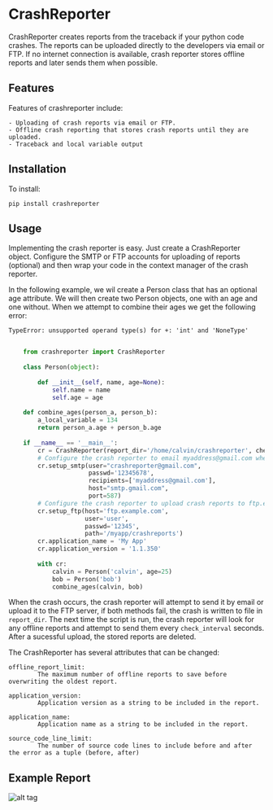 CrashReporter
=============

CrashReporter creates reports from the traceback if your python code crashes. The reports can be uploaded directly
to the developers via email or FTP. If no internet connection is available, crash reporter stores offline reports and
later sends them when possible.


Features
--------
Features of crashreporter include:

    - Uploading of crash reports via email or FTP.
    - Offline crash reporting that stores crash reports until they are uploaded.
    - Traceback and local variable output


Installation
------------
To install:
    
    pip install crashreporter
    
    
Usage
-----
    
Implementing the crash reporter is easy. Just create a CrashReporter object. Configure the SMTP or FTP accounts for 
uploading of reports (optional) and then wrap your code in the context manager of the crash reporter.

In the following example, we wil create a Person class that has an optional age  attribute. We will then create two
Person objects, one with an age and one without. When we attempt to combine their ages we get the following error:

    TypeError: unsupported operand type(s) for +: 'int' and 'NoneType'


```python

    from crashreporter import CrashReporter
    
    class Person(object):
    
        def __init__(self, name, age=None):
            self.name = name
            self.age = age
    
    def combine_ages(person_a, person_b):
        a_local_variable = 134
        return person_a.age + person_b.age
    
    if __name__ == '__main__':
        cr = CrashReporter(report_dir='/home/calvin/crashreporter', check_interval=3600, html=True)
        # Configure the crash reporter to email myaddress@gmail.com whenever a crash is detected
        cr.setup_smtp(user="crashreporter@gmail.com",
                      passwd='12345678',
                      recipients=['myaddress@gmail.com'],
                      host="smtp.gmail.com",
                      port=587)
        # Configure the crash reporter to upload crash reports to ftp.example.com whenever a crash is detected
        cr.setup_ftp(host='ftp.example.com',
                     user='user',
                     passwd='12345',
                     path='/myapp/crashreports')
        cr.application_name = 'My App'
        cr.application_version = '1.1.350'
    
        with cr:
            calvin = Person('calvin', age=25)
            bob = Person('bob')
            combine_ages(calvin, bob)


```
    
When the crash occurs, the crash reporter will attempt to send it by email or upload it to the FTP server, if both methods
fail, the crash is written to file in `report_dir`. The next time the script is run, the crash reporter will look for
any offline reports and attempt to send them every `check_interval` seconds. After a sucessful upload, the stored reports
are deleted.

The CrashReporter has several attributes that can be changed:
 
    offline_report_limit:   
            The maximum number of offline reports to save before overwriting the oldest report.
            
    application_version:    
            Application version as a string to be included in the report.
            
    application_name:       
            Application name as a string to be included in the report.
            
    source_code_line_limit: 
            The number of source code lines to include before and after the error as a tuple (before, after) 


    
Example Report
--------------


![alt tag](https://raw.github.com/lobocv/crashreporter/readme/example.png)